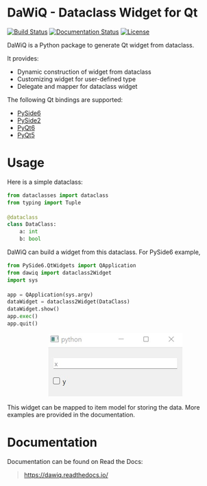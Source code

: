 # DaWiQ - Dataclass Widget for Qt

[![Build Status](https://github.com/JSS95/dawiq/actions/workflows/ci.yml/badge.svg)](https://github.com/JSS95/dawiq/actions/workflows/ci.yml)
[![Documentation Status](https://readthedocs.org/projects/dawiq/badge/?version=latest)](https://dawiq.readthedocs.io/en/latest/?badge=latest)
[![License](https://img.shields.io/github/license/JSS95/dawiq)](https://github.com/JSS95/dawiq/blob/master/LICENSE)

DaWiQ is a Python package to generate Qt widget from dataclass.

It provides:
- Dynamic construction of widget from dataclass
- Customizing widget for user-defined type
- Delegate and mapper for dataclass widget

The following Qt bindings are supported:
- [PySide6](https://pypi.org/project/PySide6/)
- [PySide2](https://pypi.org/project/PySide2/)
- [PyQt6](https://pypi.org/project/PyQt6/)
- [PyQt5](https://pypi.org/project/PyQt5/)

# Usage

Here is a simple dataclass:

```python
from dataclasses import dataclass
from typing import Tuple

@dataclass
class DataClass:
    a: int
    b: bool
```

DaWiQ can build a widget from this dataclass. For PySide6 example,

```python
from PySide6.QtWidgets import QApplication
from dawiq import dataclass2Widget
import sys

app = QApplication(sys.argv)
dataWidget = dataclass2Widget(DataClass)
dataWidget.show()
app.exec()
app.quit()
```

<div align="center">
  <img src="https://github.com/JSS95/dawiq/raw/master/doc/source/_images/widget-example.jpg"/><br>
</div>

This widget can be mapped to item model for storing the data.
More examples are provided in the documentation.

# Documentation

Documentation can be found on Read the Docs:

> https://dawiq.readthedocs.io/
